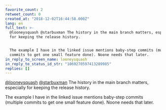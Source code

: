 ```yaml
---
favorite_count: 2
retweet_count: 0
created_at: "2018-12-02T16:44:58.000Z"
lang: en
full_text: >-
  @looneysquash @starbuxman The history in the main branch matters, especially
  for keeping the release history.


  The example I have in the linked issue mentions baby-step commits (multiple
  commits to get one small feature done). Noone needs that later.
in_reply_to_screen_name: looneysquash
in_reply_to_status_id_str: "1069270597413289985"
replies: []
---
```


[@looneysquash](https://twitter.com/looneysquash)
[@starbuxman](https://twitter.com/starbuxman) The history in the main branch
matters, especially for keeping the release history.

The example I have in the linked issue mentions baby-step commits (multiple
commits to get one small feature done). Noone needs that later.
